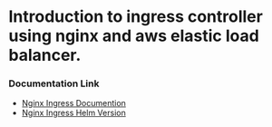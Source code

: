 # Introduction to ingress controller using nginx and aws elastic load balancer.

### Documentation Link

- [Nginx Ingress Documention](https://docs.nginx.com/nginx-ingress-controller/)
- [Nginx Ingress Helm Version](https://docs.nginx.com/nginx-ingress-controller/installation/installation-with-helm/)
